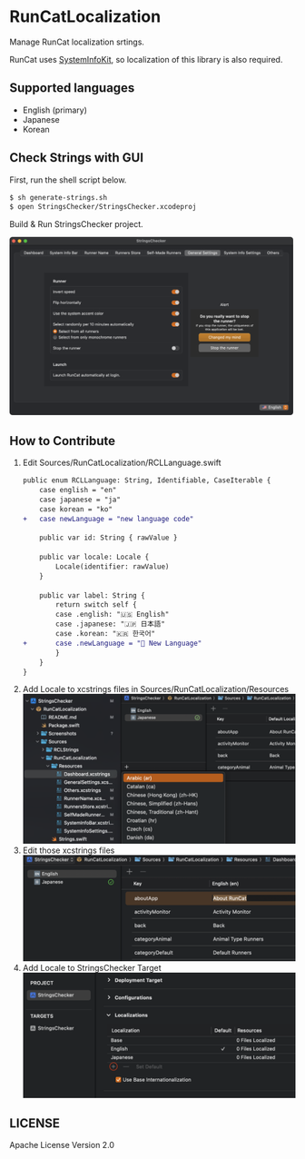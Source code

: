 # RunCatLocalization

Manage RunCat localization srtings.

RunCat uses [SystemInfoKit](https://github.com/Kyome22/SystemInfoKit), so localization of this library is also required.

## Supported languages

- English (primary)
- Japanese
- Korean

## Check Strings with GUI

First, run the shell script below.

```sh
$ sh generate-strings.sh
$ open StringsChecker/StringsChecker.xcodeproj
```

Build & Run StringsChecker project.

<img src="Screenshots/strings-cheker.png" width="500px" />

## How to Contribute

1. Edit Sources/RunCatLocalization/RCLLanguage.swift  
   ```diff swift
   public enum RCLLanguage: String, Identifiable, CaseIterable {
       case english = "en"
       case japanese = "ja"
       case korean = "ko"
   +   case newLanguage = "new language code"

       public var id: String { rawValue }

       public var locale: Locale {
           Locale(identifier: rawValue)
       }

       public var label: String {
           return switch self {
           case .english: "🇺🇸 English"
           case .japanese: "🇯🇵 日本語"
           case .korean: "🇰🇷 한국어"
   +       case .newLanguage = "🏁 New Language"
           }
       }
   }
   ```
2. Add Locale to xcstrings files in Sources/RunCatLocalization/Resources  
   <img src="Screenshots/add-locale-to-xcstrings.png" width="500px" />
3. Edit those xcstrings files  
   <img src="Screenshots/edit-xcstrings.png" width="500px" />
4. Add Locale to StringsChecker Target  
   <img src="Screenshots/add-locale-to-target.png" width="500px" />

## LICENSE

Apache License Version 2.0
